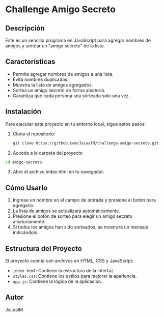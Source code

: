 # Challenge Amigo Secreto

## Descripción
Este es un sencillo programa en JavaScript para agregar nombres de amigos y sortear un "amigo secreto" de la lista.

## Características
- Permite agregar nombres de amigos a una lista.
- Evita nombres duplicados.
- Muestra la lista de amigos agregados.
- Sortea un amigo secreto de forma aleatoria.
- Garantiza que cada persona sea sorteada solo una vez.

## Instalación
Para ejecutar este proyecto en tu entorno local, sigue estos pasos:
1. Clona el repositorio:
   ```sh
   git clone https://github.com/JsLealM/challenge-amigo-secreto.git
   ```
2. Accede a la carpeta del proyecto
  ```sh
  cd amigo-secreto
  ```
3. Abre el archivo index.html en tu navegador.

## Cómo Usarlo
1. Ingrese un nombre en el campo de entrada y presione el botón para agregarlo.
2. La lista de amigos se actualizará automáticamente.
3. Presione el botón de sorteo para elegir un amigo secreto aleatoriamente.
4. Si todos los amigos han sido sorteados, se mostrará un mensaje indicándolo.

## Estructura del Proyecto
El proyecto cuenta con archivos en HTML, CSS y JavaScript:
- `index.html`: Contiene la estructura de la interfaz.
- `styles.css`: Contiene los estilos para mejorar la apariencia.
- `app.js`: Contiene la lógica de la aplicación.

## Autor
JsLealM
